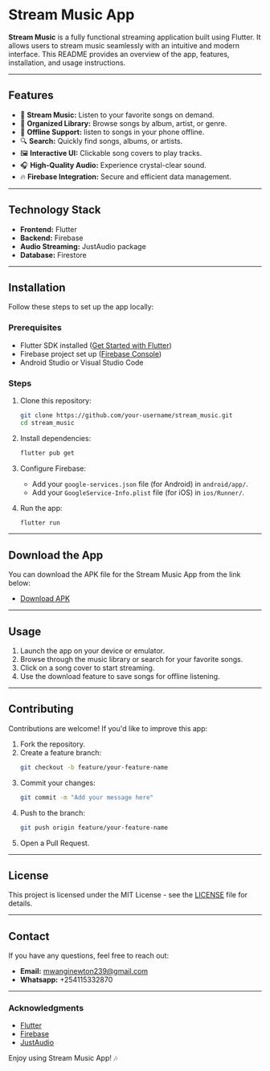 # Stream Music App

**Stream Music** is a fully functional streaming application built using Flutter. It allows users to stream music seamlessly with an intuitive and modern interface. This README provides an overview of the app, features, installation, and usage instructions.

---

## Features

- 🎵 **Stream Music:** Listen to your favorite songs on demand.
- 📂 **Organized Library:** Browse songs by album, artist, or genre.
- 💾 **Offline Support:** listen to songs in your phone offline.
- 🔍 **Search:** Quickly find songs, albums, or artists.
- 🖼️ **Interactive UI:** Clickable song covers to play tracks.
- 🎧 **High-Quality Audio:** Experience crystal-clear sound.
- 🔥 **Firebase Integration:** Secure and efficient data management.


---

## Technology Stack

- **Frontend:** Flutter
- **Backend:** Firebase
- **Audio Streaming:** JustAudio package
- **Database:** Firestore

---

## Installation

Follow these steps to set up the app locally:

### Prerequisites
- Flutter SDK installed ([Get Started with Flutter](https://flutter.dev/docs/get-started/install))
- Firebase project set up ([Firebase Console](https://console.firebase.google.com/))
- Android Studio or Visual Studio Code

### Steps

1. Clone this repository:
   ```bash
   git clone https://github.com/your-username/stream_music.git
   cd stream_music
   ```

2. Install dependencies:
   ```bash
   flutter pub get
   ```

3. Configure Firebase:
   - Add your `google-services.json` file (for Android) in `android/app/`.
   - Add your `GoogleService-Info.plist` file (for iOS) in `ios/Runner/`.

4. Run the app:
   ```bash
   flutter run
   ```

---

## Download the App

You can download the APK file for the Stream Music App from the link below:

- [Download APK]((https://github.com/Iconia7/stream_music/raw/c59d1ef100dbeb213170cbdfb2b06a5463efacea/apk/app-release.apk?download=))

---

## Usage

1. Launch the app on your device or emulator.
2. Browse through the music library or search for your favorite songs.
3. Click on a song cover to start streaming.
4. Use the download feature to save songs for offline listening.

---

## Contributing

Contributions are welcome! If you'd like to improve this app:

1. Fork the repository.
2. Create a feature branch:
   ```bash
   git checkout -b feature/your-feature-name
   ```
3. Commit your changes:
   ```bash
   git commit -m "Add your message here"
   ```
4. Push to the branch:
   ```bash
   git push origin feature/your-feature-name
   ```
5. Open a Pull Request.

---

## License

This project is licensed under the MIT License - see the [LICENSE](LICENSE) file for details.

---

## Contact

If you have any questions, feel free to reach out:

- **Email:** mwanginewton239@gmail.com
- **Whatsapp:** +254115332870

---

### Acknowledgments

- [Flutter](https://flutter.dev/)
- [Firebase](https://firebase.google.com/)
- [JustAudio](https://pub.dev/packages/just_audio)

Enjoy using Stream Music App! 🎶

